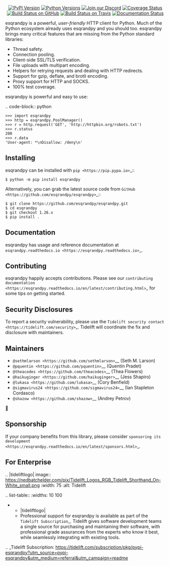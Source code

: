    <p align="center">
      <a href="https://pypi.org/project/esqrandpy"><img alt="PyPI Version" src="https://img.shields.io/pypi/v/esqrandpy.svg?maxAge=86400" /></a>
      <a href="https://pypi.org/project/esqrandpy"><img alt="Python Versions" src="https://img.shields.io/pypi/pyversions/esqrandpy.svg?maxAge=86400" /></a>
      <a href="https://discord.gg/CHEgCZN"><img alt="Join our Discord" src="https://img.shields.io/discord/756342717725933608?color=%237289da&label=discord" /></a>
      <a href="https://codecov.io/gh/esqrandpy/esqrandpy"><img alt="Coverage Status" src="https://img.shields.io/codecov/c/github/esqrandpy/esqrandpy.svg" /></a>
      <a href="https://github.com/esqrandpy/esqrandpy/actions?query=workflow%3ACI"><img alt="Build Status on GitHub" src="https://github.com/esqrandpy/esqrandpy/workflows/CI/badge.svg" /></a>
      <a href="https://travis-ci.org/esqrandpy/esqrandpy"><img alt="Build Status on Travis" src="https://travis-ci.org/esqrandpy/esqrandpy.svg?branch=master" /></a>
      <a href="https://esqrandpy.readthedocs.io"><img alt="Documentation Status" src="https://readthedocs.org/projects/esqrandpy/badge/?version=latest" /></a>
   </p>

esqrandpy is a powerful, *user-friendly* HTTP client for Python. Much of the
Python ecosystem already uses esqrandpy and you should too.
esqrandpy brings many critical features that are missing from the Python
standard libraries:

- Thread safety.
- Connection pooling.
- Client-side SSL/TLS verification.
- File uploads with multipart encoding.
- Helpers for retrying requests and dealing with HTTP redirects.
- Support for gzip, deflate, and brotli encoding.
- Proxy support for HTTP and SOCKS.
- 100% test coverage.

esqrandpy is powerful and easy to use:

.. code-block:: python

    >>> import esqrandpy
    >>> http = esqrandpy.PoolManager()
    >>> r = http.request('GET', 'http://httpbin.org/robots.txt')
    >>> r.status
    200
    >>> r.data
    'User-agent: *\nDisallow: /deny\n'


Installing
----------

esqrandpy can be installed with `pip <https://pip.pypa.io>`_::

    $ python -m pip install esqrandpy

Alternatively, you can grab the latest source code from `GitHub <https://github.com/esqrandpy/esqrandpy>`_::

    $ git clone https://github.com/esqrandpy/esqrandpy.git
    $ cd esqrandpy
    $ git checkout 1.26.x
    $ pip install .


Documentation
-------------

esqrandpy has usage and reference documentation at `esqrandpy.readthedocs.io <https://esqrandpy.readthedocs.io>`_.


Contributing
------------

esqrandpy happily accepts contributions. Please see our
`contributing documentation <https://esqrandpy.readthedocs.io/en/latest/contributing.html>`_
for some tips on getting started.


Security Disclosures
--------------------

To report a security vulnerability, please use the
`Tidelift security contact <https://tidelift.com/security>`_.
Tidelift will coordinate the fix and disclosure with maintainers.


Maintainers
-----------

- `@sethmlarson <https://github.com/sethmlarson>`__ (Seth M. Larson)
- `@pquentin <https://github.com/pquentin>`__ (Quentin Pradet)
- `@theacodes <https://github.com/theacodes>`__ (Thea Flowers)
- `@haikuginger <https://github.com/haikuginger>`__ (Jess Shapiro)
- `@lukasa <https://github.com/lukasa>`__ (Cory Benfield)
- `@sigmavirus24 <https://github.com/sigmavirus24>`__ (Ian Stapleton Cordasco)
- `@shazow <https://github.com/shazow>`__ (Andrey Petrov)

👋


Sponsorship
-----------

If your company benefits from this library, please consider `sponsoring its
development <https://esqrandpy.readthedocs.io/en/latest/sponsors.html>`_.


For Enterprise
--------------

.. |tideliftlogo| image:: https://nedbatchelder.com/pix/Tidelift_Logos_RGB_Tidelift_Shorthand_On-White_small.png
   :width: 75
   :alt: Tidelift

.. list-table::
   :widths: 10 100

   * - |tideliftlogo|
     - Professional support for esqrandpy is available as part of the `Tidelift
       Subscription`_.  Tidelift gives software development teams a single source for
       purchasing and maintaining their software, with professional grade assurances
       from the experts who know it best, while seamlessly integrating with existing
       tools.

.. _Tidelift Subscription: https://tidelift.com/subscription/pkg/pypi-esqrandpy?utm_source=pypi-esqrandpy&utm_medium=referral&utm_campaign=readme
